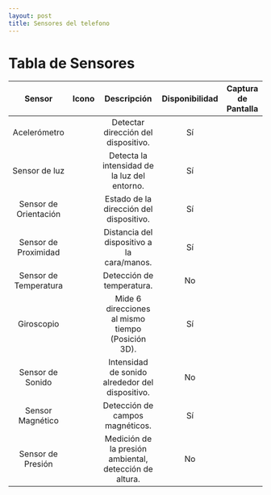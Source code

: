 ```yaml
---
layout: post
title: Sensores del telefono
---
```

# Tabla de Sensores

|         Sensor        | Icono |                       Descripción                      | Disponibilidad | Captura de Pantalla |
|:---------------------:|:-----:|:------------------------------------------------------:|:--------------:|:-------------------:|
|      Acelerómetro     |       | Detectar dirección del dispositivo.                    |       Sí       |                     |
|     Sensor de luz     |       | Detecta la intensidad de la luz del entorno.           |       Sí       |                     |
| Sensor de Orientación |       | Estado de la dirección del dispositivo.                |       Sí       |                     |
|  Sensor de Proximidad |       | Distancia del dispositivo a la cara/manos.             |       Sí       |                     |
| Sensor de Temperatura |       | Detección de temperatura.                              |       No       |                     |
|       Giroscopio      |       | Mide 6 direcciones al mismo tiempo (Posición 3D).      |       Sí       |                     |
|    Sensor de Sonido   |       | Intensidad de sonido alrededor del dispositivo.        |       No       |                     |
|    Sensor Magnético   |       | Detección de campos magnéticos.                        |       Sí       |                     |
|   Sensor de Presión   |       | Medición de la presión ambiental, detección de altura. |       No       |                     |
